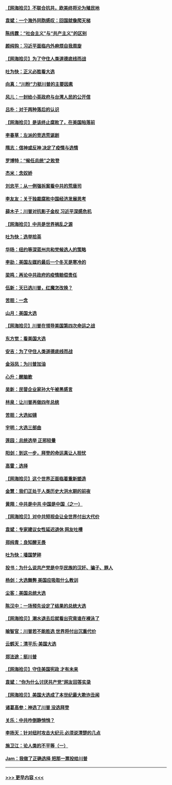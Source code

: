 #### [【网海拾贝】不联合抗共，欧美终将沦为殖民地](../pages/nsc993/n12565068.md?t=11211751) 
#### [袁斌：一个海外同胞感叹：回国就像爬天梯](../pages/nsc993/n12564986.md?t=11211751) 
#### [陈纬霆：“社会主义”与“共产主义”的区别](../pages/nsc993/n12562417.md?t=11211751) 
#### [颜纯钩：习近平面临内外麻烦自我周旋](../pages/nsc993/n12563356.md?t=11211751) 
#### [【网海拾贝】为了守住人类道德底线而战](../pages/nsc993/n12562542.md?t=11211751) 
#### [吐为快：正义必胜看大选](../pages/nsc993/n12561967.md?t=11211751) 
#### [向真：“川粉”力挺川普的主要因素](../pages/nsc993/n12560774.md?t=11211751) 
#### [风儿：一封给小英政府与台湾人民的公开信](../pages/nsc993/n12560581.md?t=11211751) 
#### [吕朴：对于两种落后的认识](../pages/nsc993/n12560492.md?t=11211751) 
#### [【网海拾贝】是该终止腐败了，在美国陷落前](../pages/nsc993/n12559936.md?t=11211751) 
#### [李春草：左派的竞选荒诞剧](../pages/nsc993/n12558380.md?t=11211751) 
#### [隋志：信神或反神 决定了疫情与选情](../pages/nsc993/n12558255.md?t=11211751) 
#### [罗博特：“候任总统”之败登](../pages/nsc993/n12558189.md?t=11211751) 
#### [杰米：念奴娇](../pages/nsc993/n12558174.md?t=11211751) 
#### [刘忠平：从一例强拆案看中共的荒唐司](../pages/nsc993/n12558036.md?t=11211751) 
#### [李友友：关于独裁腐败中国经济发展思考](../pages/nsc993/n12558004.md?t=11211751) 
#### [薛木子：川普对抗影子金权 习近平深感危机](../pages/nsc993/n12557342.md?t=11211751) 
#### [【网海拾贝】中共是世界祸乱之源](../pages/nsc993/n12555353.md?t=11211751) 
#### [吐为快：选举拾英](../pages/nsc993/n12555041.md?t=11211751) 
#### [华旸：纽约等深蓝州共和党候选人的策略](../pages/nsc993/n12554309.md?t=11211751) 
#### [李劼：美国左媒的最后一个冬天是寒冷的](../pages/nsc993/n12552947.md?t=11211751) 
#### [梁鸣：再论中共政府的疫情赔偿责任](../pages/nsc993/n12553012.md?t=11211751) 
#### [伍新：天已选川普，红魔怎改换？](../pages/nsc993/n12552970.md?t=11211751) 
#### [苦胆：一念](../pages/nsc993/n12552957.md?t=11211751) 
#### [山月：美国大选](../pages/nsc993/n12552446.md?t=11211751) 
#### [【网海拾贝】川普在领导美国第四次命运之战](../pages/nsc993/n12551973.md?t=11211751) 
#### [东方觉：看美国大选](../pages/nsc993/n12551647.md?t=11211751) 
#### [安吉：为了守住人类道德底线而战](../pages/nsc993/n12551111.md?t=11211751) 
#### [金浴凤：为川普加油](../pages/nsc993/n12551085.md?t=11211751) 
#### [心升：醒脑歌](../pages/nsc993/n12550984.md?t=11211751) 
#### [吴新：民营企业家孙大午被黑感言](../pages/nsc993/n12550656.md?t=11211751) 
#### [林泉：让川普再做四年总统](../pages/nsc993/n12550640.md?t=11211751) 
#### [苦胆：大选如镜](../pages/nsc993/n12550630.md?t=11211751) 
#### [宇明：大选三部曲](../pages/nsc993/n12550603.md?t=11211751) 
#### [莲园：总统选举 正邪较量](../pages/nsc993/n12550594.md?t=11211751) 
#### [阳剑：到这一步，拜登的命运真让人担忧](../pages/nsc993/n12549093.md?t=11211751) 
#### [高雷：选择](../pages/nsc993/n12549087.md?t=11211751) 
#### [【网海拾贝】这个世界正面临着重新塑造](../pages/nsc993/n12548326.md?t=11211751) 
#### [金慧：我们正处于人类历史大洪水期的前夜](../pages/nsc993/n12547914.md?t=11211751) 
#### [黄翔：中共是中共 中国是中国（之一）](../pages/nsc993/n12547576.md?t=11211751) 
#### [【网海拾贝】对中共短视会让全世界付出大代价](../pages/nsc993/n12546043.md?t=11211751) 
#### [袁斌：专家建议女性延迟退休 网友吐槽](../pages/nsc993/n12545424.md?t=11211751) 
#### [郑纯青：良知醒无畏](../pages/nsc993/n12545394.md?t=11211751) 
#### [吐为快：墙国梦碎](../pages/nsc993/n12545309.md?t=11211751) 
#### [投书：为什么说共产党是中华民族的汉奸、骗子、罪人](../pages/nsc993/n12545089.md?t=11211751) 
#### [杨剑：大选舞弊 美国应吸取什么教训](../pages/nsc993/n12543937.md?t=11211751) 
#### [尘客：美国总统大选](../pages/nsc993/n12543828.md?t=11211751) 
#### [陈汉中：一场预先设定了结果的总统大选](../pages/nsc993/n12543564.md?t=11211751) 
#### [【网海拾贝】潮水退去后就看出究竟谁在裸泳了](../pages/nsc993/n12543321.md?t=11211751) 
#### [喻智官：川普若不能胜选 世界将付出沉重代价](../pages/nsc993/n12541352.md?t=11211751) 
#### [云鹤天：清平乐‧美国大选](../pages/nsc993/n12540916.md?t=11211751) 
#### [郑法途：挺川普](../pages/nsc993/n12540898.md?t=11211751) 
#### [【网海拾贝】守住美国宪政 才有未来](../pages/nsc993/n12540423.md?t=11211751) 
#### [袁斌：“你为什么讨厌共产党”网友回答实录](../pages/nsc993/n12540208.md?t=11211751) 
#### [【网海拾贝】美国大选成了本世纪最大欺诈丑闻](../pages/nsc993/n12538029.md?t=11211751) 
#### [诸葛高参：神选了川普 没选拜登](../pages/nsc993/n12537664.md?t=11211751) 
#### [关乐：中共咋倒静悄悄？](../pages/nsc993/n12537615.md?t=11211751) 
#### [李扬天：针对纽时攻击大纪元 必须说清楚的几点](../pages/nsc993/n12536001.md?t=11211751) 
#### [施卫江：论人类的不平等（一）](../pages/nsc993/n12535700.md?t=11211751) 
#### [Jam：我做了正确选择 把那一票投给川普](../pages/nsc993/n12535743.md?t=11211751) 

----
#### [ >>> 更早内容 <<< ](../indexes/nsc993-earlier.md)
